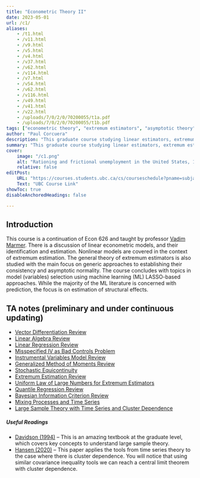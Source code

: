 ```yaml
---
title: "Econometric Theory II" 
date: 2023-05-01
url: /c1/
aliases:
    - /t1.html
    - /v11.html
    - /v9.html
    - /v5.html
    - /v4.html
    - /v37.html
    - /v62.html
    - /v114.html
    - /v7.html
    - /v54.html
    - /v62.html
    - /v116.html
    - /v49.html
    - /v41.html
    - /v22.html
    - /uploads/7/0/2/0/70200055/t1a.pdf
    - /uploads/7/0/2/0/70200055/t1b.pdf
tags: ["econometric theory", "extremum estimators", "asymptotic theory"]
author: "Paul Corcuera"
description: "This graduate course studying linear estimators, extremum estimators and their behavior in large samples. There is also some discussion around model selection using machine learning methods." 
summary: "This graduate course studying linear estimators, extremum estimators and their behavior in large samples. There is also some discussion around model selection using machine learning methods." 
cover:
    image: "/c1.png"
    alt: "Rationing and frictional unemployment in the United States, 1964–2009"
    relative: false
editPost:
    URL: "https://courses.students.ubc.ca/cs/courseschedule?pname=subjarea&tname=subj-course&dept=ECON&course=627"
    Text: "UBC Course Link"
showToc: true
disableAnchoredHeadings: false

---
```


## Introduction

This course is a continuation of Econ 626 and taught by professor [Vadim Marmer](https://economics.ubc.ca/profile/vadim-marmer/). There is a discussion of linear econometric models, and their identification and estimation. Nonlinear models are covered in the context of extremum estimation. The general theory of extremum estimators is also studied with the main focus on generic approaches to establishing their consistency and asymptotic normality. The course concludes with topics in model (variables) selection using machine learning (ML) LASSO-based approaches. While the majority of the ML literature is concerned with prediction, the focus is on estimation of structural effects.

## TA notes (preliminary and under continuous updating)

- [Vector Differentiation Review](/veccalc.pdf)
- [Linear Algebra Review](/linalg.pdf)
- [Linear Regression Review](/linreg.pdf)
- [Misspecified IV as Bad Controls Problem](/ivmispec.pdf)
- [Instrumental Variables Model Review](/iv.pdf)
- [Generalized Method of Moments Review](/gmm.pdf)
- [Stochastic Equicontinuity](/stochasticequi.pdf)
- [Extremum Estimation Review](/extremumest.pdf)
- [Uniform Law of Large Numbers for Extremum Estimators](/ulln.pdf)
- [Quantile Regression Review](/qreg.pdf)
- [Bayesian Information Criterion Review](/bic.pdf)
- [Mixing Processes and Time Series](/timeseries1.pdf)
- [Large Sample Theory with Time Series and Cluster Dependence](/timeseries2.pdf)


##### Useful Readings

- [Davidson (1994)](https://global.oup.com/academic/product/stochastic-limit-theory-9780192844507?cc=us&lang=en&) – This is an amazing textbook at the graduate level, which covers key concepts to understand large sample theory.
- [Hansen (2020)](https://users.ssc.wisc.edu/~bhansen/papers/JoE_2020.pdf) – This paper applies the tools from time series theory to the case where there is cluster dependence. You will notice that using similar covariance inequality tools we can reach a central limit theorem with cluster dependence. 


